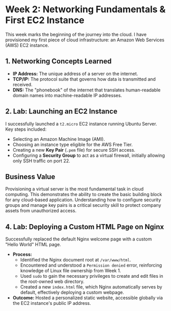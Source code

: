 # Week 2: Networking Fundamentals & First EC2 Instance

This week marks the beginning of the journey into the cloud. I have provisioned my first piece of cloud infrastructure: an Amazon Web Services (AWS) EC2 instance.

## 1. Networking Concepts Learned
- **IP Address:** The unique address of a server on the internet.
- **TCP/IP:** The protocol suite that governs how data is transmitted and received.
- **DNS:** The "phonebook" of the internet that translates human-readable domain names into machine-readable IP addresses.

## 2. Lab: Launching an EC2 Instance
I successfully launched a `t2.micro` EC2 instance running Ubuntu Server. Key steps included:
- Selecting an Amazon Machine Image (AMI).
- Choosing an instance type eligible for the AWS Free Tier.
- Creating a new **Key Pair** (`.pem` file) for secure SSH access.
- Configuring a **Security Group** to act as a virtual firewall, initially allowing only SSH traffic on port 22.

## Business Value
Provisioning a virtual server is the most fundamental task in cloud computing. This demonstrates the ability to create the basic building block for any cloud-based application. Understanding how to configure security groups and manage key pairs is a critical security skill to protect company assets from unauthorized access.

## 4. Lab: Deploying a Custom HTML Page on Nginx
Successfully replaced the default Nginx welcome page with a custom "Hello World" HTML page.
- **Process:**
    - Identified the Nginx document root at `/var/www/html`.
    - Encountered and understood a `Permission denied` error, reinforcing knowledge of Linux file ownership from Week 1.
    - Used `sudo` to gain the necessary privileges to create and edit files in the root-owned web directory.
    - Created a new `index.html` file, which Nginx automatically serves by default, effectively deploying a custom webpage.
- **Outcome:** Hosted a personalized static website, accessible globally via the EC2 instance's public IP address.
